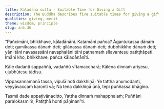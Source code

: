 ```yaml
---
title: Kāladāna sutta - Suitable Time for Giving a Gift
description: The Buddha describes five suitable times for giving a gift - to a guest, traveler, sick person, during famine, and to the virtuous.
qualities: giving, merit
theme: wisdom, principle
slug: an5.36
---
```


“Pañcimāni, bhikkhave, kāladānāni. Katamāni pañca? Āgantukassa dānaṁ deti; gamikassa dānaṁ deti; gilānassa dānaṁ deti; dubbhikkhe dānaṁ deti; yāni tāni navasassāni navaphalāni tāni paṭhamaṁ sīlavantesu patiṭṭhāpeti. Imāni kho, bhikkhave, pañca kāladānānīti.

Kāle dadanti sappaññā,
vadaññū vītamaccharā;
Kālena dinnaṁ ariyesu,
ujubhūtesu tādisu.

Vippasannamanā tassa,
vipulā hoti dakkhiṇā;
Ye tattha anumodanti,
veyyāvaccaṁ karonti vā;
Na tena dakkhiṇā ūnā,
tepi puññassa bhāgino.

Tasmā dade appaṭivānacitto,
Yattha dinnaṁ mahapphalaṁ;
Puññāni paralokasmiṁ,
Patiṭṭhā honti pāṇinan”ti.
